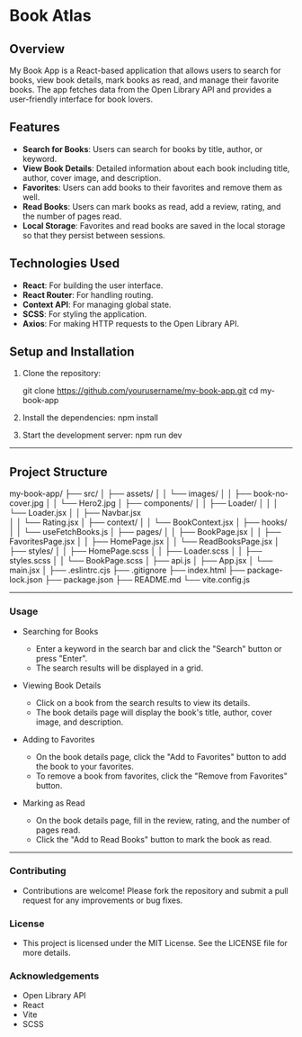 # Book Atlas

## Overview

My Book App is a React-based application that allows users to search for books, view book details, mark books as read, and manage their favorite books. The app fetches data from the Open Library API and provides a user-friendly interface for book lovers.

## Features

- **Search for Books**: Users can search for books by title, author, or keyword.
- **View Book Details**: Detailed information about each book including title, author, cover image, and description.
- **Favorites**: Users can add books to their favorites and remove them as well.
- **Read Books**: Users can mark books as read, add a review, rating, and the number of pages read.
- **Local Storage**: Favorites and read books are saved in the local storage so that they persist between sessions.

## Technologies Used

- **React**: For building the user interface.
- **React Router**: For handling routing.
- **Context API**: For managing global state.
- **SCSS**: For styling the application.
- **Axios**: For making HTTP requests to the Open Library API.

## Setup and Installation

1. Clone the repository:

   git clone https://github.com/yourusername/my-book-app.git
   cd my-book-app

2. Install the dependencies:
    npm install

3. Start the development server:
    npm run dev


***********************************************************************************************************

## Project Structure

my-book-app/
├── src/
│   ├── assets/
│   │   └── images/
│   │         ├── book-no-cover.jpg
│   │         └── Hero2.jpg
│   ├── components/
│   │   ├── Loader/
│   │   │     └── Loader.jsx
│   │   ├── Navbar.jsx  
│   │   └── Rating.jsx
│   ├── context/
│   │   └── BookContext.jsx
│   ├── hooks/
│   │   └── useFetchBooks.js
│   ├── pages/
│   │   ├── BookPage.jsx
│   │   ├── FavoritesPage.jsx
│   │   ├── HomePage.jsx
│   │   └── ReadBooksPage.jsx
│   ├── styles/
│   │   ├── HomePage.scss
│   │   ├── Loader.scss
│   │   ├── styles.scss
│   │   └── BookPage.scss
│   ├── api.js
│   ├── App.jsx
│   └── main.jsx
│
├── .eslintrc.cjs
├── .gitignore
├── index.html
├── package-lock.json
├── package.json
├── README.md
└── vite.config.js

*********************************************************************************************************

### Usage
  
  * Searching for Books
    - Enter a keyword in the search bar and click the "Search" button or press "Enter".
    - The search results will be displayed in a grid.
  
  * Viewing Book Details
    - Click on a book from the search results to view its details.
    - The book details page will display the book's title, author, cover image, and description.
  
  * Adding to Favorites
    - On the book details page, click the "Add to Favorites" button to add the book to your favorites.
    - To remove a book from favorites, click the "Remove from Favorites" button.
  
  * Marking as Read
    - On the book details page, fill in the review, rating, and the number of pages read.
    - Click the "Add to Read Books" button to mark the book as read.



********************************************************************************************************


### Contributing
 * Contributions are welcome! Please fork the repository and submit a pull request for any improvements or bug fixes.


### License
 * This project is licensed under the MIT License. See the LICENSE file for more details.



### Acknowledgements
 - Open Library API
 - React
 - Vite
 - SCSS